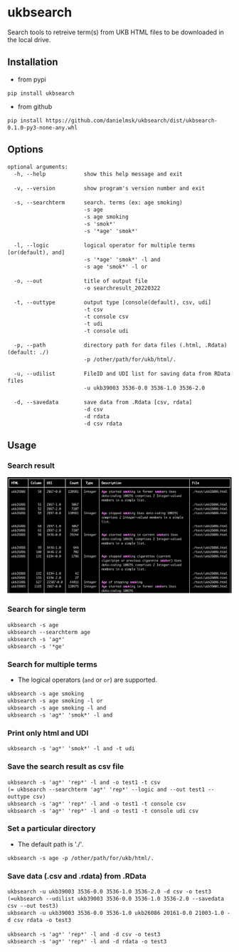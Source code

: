 # ukbsearch

Search tools to retreive term(s) from UKB HTML files to be downloaded in the local drive.

## Installation

* from pypi
```
pip install ukbsearch
```

* from github
```
pip install https://github.com/danielmsk/ukbsearch/dist/ukbsearch-0.1.0-py3-none-any.whl
```

## Options
```
optional arguments:
  -h, --help            show this help message and exit
  
  -v, --version         show program's version number and exit
  
  -s, --searchterm      search. terms (ex: age smoking)
                        -s age
                        -s age smoking
                        -s 'smok*'
                        -s '*age' 'smok*'
                        
  -l, --logic           logical operator for multiple terms [or(default), and]
                        -s '*age' 'smok*' -l and
                        -s age 'smok*' -l or
  
  -o, --out             title of output file
                        -o searchresult_20220322
  
  -t, --outtype         output type [console(default), csv, udi]
                        -t csv
                        -t console csv
                        -t udi
                        -t console udi
  
  -p, --path            directory path for data files (.html, .Rdata) (default: ./)
                        -p /other/path/for/ukb/html/.
  
  -u, --udilist         FileID and UDI list for saving data from RData files
                        -u ukb39003 3536-0.0 3536-1.0 3536-2.0
  
  -d, --savedata        save data from .Rdata [csv, rdata]
                        -d csv 
                        -d rdata
                        -d csv rdata
```




## Usage

### Search result
![](https://raw.githubusercontent.com/danielmsk/ukbsearch/main/docs/screenshot1.png?token=GHSAT0AAAAAABSGIZOM3KNUUTFMR4HLUQHMYRZRPCQ)


### Search for single term
```
ukbsearch -s age
ukbsearch --searchterm age
ukbsearch -s 'ag*'
ukbsearch -s '*ge' 
```

### Search for multiple terms
* The logical operators (`and` or `or`) are supported.

```
ukbsearch -s age smoking
ukbsearch -s age smoking -l or
ukbsearch -s age smoking -l and
ukbsearch -s 'ag*' 'smok*' -l and 
```

### Print only html and UDI 
```
ukbsearch -s 'ag*' 'smok*' -l and -t udi
```

### Save the search result as csv file
```
ukbsearch -s 'ag*' 'rep*' -l and -o test1 -t csv
(= ukbsearch --searchterm 'ag*' 'rep*' --logic and --out test1 --outtype csv)
ukbsearch -s 'ag*' 'rep*' -l and -o test1 -t console csv
ukbsearch -s 'ag*' 'rep*' -l and -o test1 -t console udi csv
```

### Set a particular directory
* The default path is './'.

```
ukbsearch -s age -p /other/path/for/ukb/html/.
```


### Save data (.csv and .rdata) from .RData
```
ukbsearch -u ukb39003 3536-0.0 3536-1.0 3536-2.0 -d csv -o test3
(=ukbsearch --udilist ukb39003 3536-0.0 3536-1.0 3536-2.0 --savedata csv --out test3)
ukbsearch -u ukb39003 3536-0.0 3536-1.0 ukb26086 20161-0.0 21003-1.0 -d csv rdata -o test3

ukbsearch -s 'ag*' 'rep*' -l and -d csv -o test3
ukbsearch -s 'ag*' 'rep*' -l and -d rdata -o test3
```



